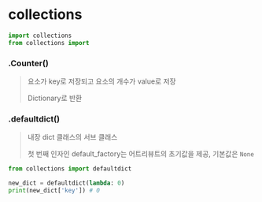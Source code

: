 # collections

```python
import collections
from collections import
```



### .Counter()

> 요소가 key로 저장되고 요소의 개수가 value로 저장
>
> Dictionary로 반환



### .defaultdict()

> 내장 dict 클래스의 서브 클래스
>
> 첫 번째 인자인 default_factory는 어트리뷰트의 초기값을 제공, 기본값은 `None`

```python
from collections import defaultdict

new_dict = defaultdict(lambda: 0)
print(new_dict['key']) # 0
```

